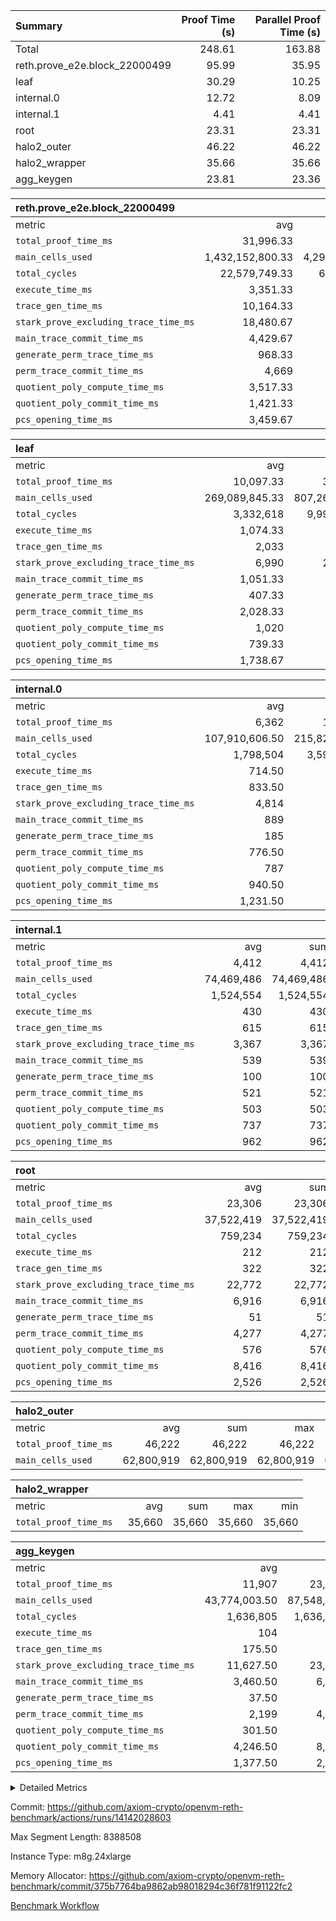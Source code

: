 | Summary | Proof Time (s) | Parallel Proof Time (s) |
|:---|---:|---:|
| Total |  248.61 |  163.88 |
| reth.prove_e2e.block_22000499 |  95.99 |  35.95 |
| leaf |  30.29 |  10.25 |
| internal.0 |  12.72 |  8.09 |
| internal.1 |  4.41 |  4.41 |
| root |  23.31 |  23.31 |
| halo2_outer |  46.22 |  46.22 |
| halo2_wrapper |  35.66 |  35.66 |
| agg_keygen |  23.81 |  23.36 |


| reth.prove_e2e.block_22000499 |||||
|:---|---:|---:|---:|---:|
|metric|avg|sum|max|min|
| `total_proof_time_ms ` |  31,996.33 |  95,989 |  35,946 |  25,895 |
| `main_cells_used     ` |  1,432,152,800.33 |  4,296,458,401 |  1,694,067,932 |  995,246,392 |
| `total_cycles        ` |  22,579,749.33 |  67,739,248 |  24,735,203 |  20,463,307 |
| `execute_time_ms     ` |  3,351.33 |  10,054 |  4,151 |  2,705 |
| `trace_gen_time_ms   ` |  10,164.33 |  30,493 |  10,908 |  8,900 |
| `stark_prove_excluding_trace_time_ms` |  18,480.67 |  55,442 |  20,887 |  14,290 |
| `main_trace_commit_time_ms` |  4,429.67 |  13,289 |  5,249 |  2,875 |
| `generate_perm_trace_time_ms` |  968.33 |  2,905 |  1,022 |  894 |
| `perm_trace_commit_time_ms` |  4,669 |  14,007 |  5,253 |  3,875 |
| `quotient_poly_compute_time_ms` |  3,517.33 |  10,552 |  4,226 |  2,127 |
| `quotient_poly_commit_time_ms` |  1,421.33 |  4,264 |  1,515 |  1,338 |
| `pcs_opening_time_ms ` |  3,459.67 |  10,379 |  3,607 |  3,167 |

| leaf |||||
|:---|---:|---:|---:|---:|
|metric|avg|sum|max|min|
| `total_proof_time_ms ` |  10,097.33 |  30,292 |  10,250 |  9,860 |
| `main_cells_used     ` |  269,089,845.33 |  807,269,536 |  278,531,710 |  250,807,672 |
| `total_cycles        ` |  3,332,618 |  9,997,854 |  3,461,713 |  3,077,102 |
| `execute_time_ms     ` |  1,074.33 |  3,223 |  1,110 |  1,005 |
| `trace_gen_time_ms   ` |  2,033 |  6,099 |  2,110 |  1,917 |
| `stark_prove_excluding_trace_time_ms` |  6,990 |  20,970 |  7,030 |  6,938 |
| `main_trace_commit_time_ms` |  1,051.33 |  3,154 |  1,060 |  1,039 |
| `generate_perm_trace_time_ms` |  407.33 |  1,222 |  413 |  399 |
| `perm_trace_commit_time_ms` |  2,028.33 |  6,085 |  2,048 |  2,005 |
| `quotient_poly_compute_time_ms` |  1,020 |  3,060 |  1,027 |  1,009 |
| `quotient_poly_commit_time_ms` |  739.33 |  2,218 |  745 |  735 |
| `pcs_opening_time_ms ` |  1,738.67 |  5,216 |  1,751 |  1,719 |

| internal.0 |||||
|:---|---:|---:|---:|---:|
|metric|avg|sum|max|min|
| `total_proof_time_ms ` |  6,362 |  12,724 |  8,087 |  4,637 |
| `main_cells_used     ` |  107,910,606.50 |  215,821,213 |  143,364,263 |  72,456,950 |
| `total_cycles        ` |  1,798,504 |  3,597,008 |  2,397,863 |  1,199,145 |
| `execute_time_ms     ` |  714.50 |  1,429 |  954 |  475 |
| `trace_gen_time_ms   ` |  833.50 |  1,667 |  1,097 |  570 |
| `stark_prove_excluding_trace_time_ms` |  4,814 |  9,628 |  6,036 |  3,592 |
| `main_trace_commit_time_ms` |  889 |  1,778 |  1,148 |  630 |
| `generate_perm_trace_time_ms` |  185 |  370 |  244 |  126 |
| `perm_trace_commit_time_ms` |  776.50 |  1,553 |  990 |  563 |
| `quotient_poly_compute_time_ms` |  787 |  1,574 |  1,013 |  561 |
| `quotient_poly_commit_time_ms` |  940.50 |  1,881 |  1,128 |  753 |
| `pcs_opening_time_ms ` |  1,231.50 |  2,463 |  1,508 |  955 |

| internal.1 |||||
|:---|---:|---:|---:|---:|
|metric|avg|sum|max|min|
| `total_proof_time_ms ` |  4,412 |  4,412 |  4,412 |  4,412 |
| `main_cells_used     ` |  74,469,486 |  74,469,486 |  74,469,486 |  74,469,486 |
| `total_cycles        ` |  1,524,554 |  1,524,554 |  1,524,554 |  1,524,554 |
| `execute_time_ms     ` |  430 |  430 |  430 |  430 |
| `trace_gen_time_ms   ` |  615 |  615 |  615 |  615 |
| `stark_prove_excluding_trace_time_ms` |  3,367 |  3,367 |  3,367 |  3,367 |
| `main_trace_commit_time_ms` |  539 |  539 |  539 |  539 |
| `generate_perm_trace_time_ms` |  100 |  100 |  100 |  100 |
| `perm_trace_commit_time_ms` |  521 |  521 |  521 |  521 |
| `quotient_poly_compute_time_ms` |  503 |  503 |  503 |  503 |
| `quotient_poly_commit_time_ms` |  737 |  737 |  737 |  737 |
| `pcs_opening_time_ms ` |  962 |  962 |  962 |  962 |

| root |||||
|:---|---:|---:|---:|---:|
|metric|avg|sum|max|min|
| `total_proof_time_ms ` |  23,306 |  23,306 |  23,306 |  23,306 |
| `main_cells_used     ` |  37,522,419 |  37,522,419 |  37,522,419 |  37,522,419 |
| `total_cycles        ` |  759,234 |  759,234 |  759,234 |  759,234 |
| `execute_time_ms     ` |  212 |  212 |  212 |  212 |
| `trace_gen_time_ms   ` |  322 |  322 |  322 |  322 |
| `stark_prove_excluding_trace_time_ms` |  22,772 |  22,772 |  22,772 |  22,772 |
| `main_trace_commit_time_ms` |  6,916 |  6,916 |  6,916 |  6,916 |
| `generate_perm_trace_time_ms` |  51 |  51 |  51 |  51 |
| `perm_trace_commit_time_ms` |  4,277 |  4,277 |  4,277 |  4,277 |
| `quotient_poly_compute_time_ms` |  576 |  576 |  576 |  576 |
| `quotient_poly_commit_time_ms` |  8,416 |  8,416 |  8,416 |  8,416 |
| `pcs_opening_time_ms ` |  2,526 |  2,526 |  2,526 |  2,526 |

| halo2_outer |||||
|:---|---:|---:|---:|---:|
|metric|avg|sum|max|min|
| `total_proof_time_ms ` |  46,222 |  46,222 |  46,222 |  46,222 |
| `main_cells_used     ` |  62,800,919 |  62,800,919 |  62,800,919 |  62,800,919 |

| halo2_wrapper |||||
|:---|---:|---:|---:|---:|
|metric|avg|sum|max|min|
| `total_proof_time_ms ` |  35,660 |  35,660 |  35,660 |  35,660 |

| agg_keygen |||||
|:---|---:|---:|---:|---:|
|metric|avg|sum|max|min|
| `total_proof_time_ms ` |  11,907 |  23,814 |  23,362 |  452 |
| `main_cells_used     ` |  43,774,003.50 |  87,548,007 |  86,882,091 |  665,916 |
| `total_cycles        ` |  1,636,805 |  1,636,805 |  1,636,805 |  1,636,805 |
| `execute_time_ms     ` |  104 |  208 |  208 |  0 |
| `trace_gen_time_ms   ` |  175.50 |  351 |  323 |  28 |
| `stark_prove_excluding_trace_time_ms` |  11,627.50 |  23,255 |  22,831 |  424 |
| `main_trace_commit_time_ms` |  3,460.50 |  6,921 |  6,869 |  52 |
| `generate_perm_trace_time_ms` |  37.50 |  75 |  63 |  12 |
| `perm_trace_commit_time_ms` |  2,199 |  4,398 |  4,348 |  50 |
| `quotient_poly_compute_time_ms` |  301.50 |  603 |  575 |  28 |
| `quotient_poly_commit_time_ms` |  4,246.50 |  8,493 |  8,433 |  60 |
| `pcs_opening_time_ms ` |  1,377.50 |  2,755 |  2,538 |  217 |



<details>
<summary>Detailed Metrics</summary>

| air_name | block_number | quotient_deg | interactions | constraints |
| --- | --- | --- | --- | --- |
| AccessAdapterAir<16> | 22000499 | 2 | 5 | 12 | 
| AccessAdapterAir<2> | 22000499 | 2 | 5 | 12 | 
| AccessAdapterAir<32> | 22000499 | 2 | 5 | 12 | 
| AccessAdapterAir<4> | 22000499 | 2 | 5 | 12 | 
| AccessAdapterAir<8> | 22000499 | 2 | 5 | 12 | 
| BitwiseOperationLookupAir<8> | 22000499 | 2 | 2 | 4 | 
| KeccakVmAir | 22000499 | 2 | 321 | 4,513 | 
| MemoryMerkleAir<8> | 22000499 | 2 | 4 | 39 | 
| PersistentBoundaryAir<8> | 22000499 | 2 | 3 | 7 | 
| PhantomAir | 22000499 | 2 | 3 | 5 | 
| Poseidon2PeripheryAir<BabyBearParameters>, 1> | 22000499 | 2 | 1 | 286 | 
| ProgramAir | 22000499 | 1 | 1 | 4 | 
| RangeTupleCheckerAir<2> | 22000499 | 1 | 1 | 4 | 
| Rv32HintStoreAir | 22000499 | 2 | 18 | 28 | 
| Sha256VmAir | 22000499 | 2 | 50 | 663 | 
| VariableRangeCheckerAir | 22000499 | 1 | 1 | 4 | 
| VmAirWrapper<Rv32BaseAluAdapterAir, BaseAluCoreAir<4, 8> | 22000499 | 2 | 20 | 37 | 
| VmAirWrapper<Rv32BaseAluAdapterAir, LessThanCoreAir<4, 8> | 22000499 | 2 | 18 | 40 | 
| VmAirWrapper<Rv32BaseAluAdapterAir, ShiftCoreAir<4, 8> | 22000499 | 2 | 24 | 91 | 
| VmAirWrapper<Rv32BranchAdapterAir, BranchEqualCoreAir<4> | 22000499 | 2 | 11 | 20 | 
| VmAirWrapper<Rv32BranchAdapterAir, BranchLessThanCoreAir<4, 8> | 22000499 | 2 | 13 | 35 | 
| VmAirWrapper<Rv32CondRdWriteAdapterAir, Rv32JalLuiCoreAir> | 22000499 | 2 | 10 | 18 | 
| VmAirWrapper<Rv32HeapAdapterAir<2, 32, 32>, BaseAluCoreAir<32, 8> | 22000499 | 2 | 61 | 126 | 
| VmAirWrapper<Rv32HeapAdapterAir<2, 32, 32>, LessThanCoreAir<32, 8> | 22000499 | 2 | 31 | 129 | 
| VmAirWrapper<Rv32HeapAdapterAir<2, 32, 32>, MultiplicationCoreAir<32, 8> | 22000499 | 2 | 61 | 57 | 
| VmAirWrapper<Rv32HeapAdapterAir<2, 32, 32>, ShiftCoreAir<32, 8> | 22000499 | 2 | 79 | 2,161 | 
| VmAirWrapper<Rv32HeapBranchAdapterAir<2, 32>, BranchEqualCoreAir<32> | 22000499 | 2 | 20 | 55 | 
| VmAirWrapper<Rv32HeapBranchAdapterAir<2, 32>, BranchLessThanCoreAir<32, 8> | 22000499 | 2 | 22 | 126 | 
| VmAirWrapper<Rv32IsEqualModAdapterAir<2, 1, 32, 32>, ModularIsEqualCoreAir<32, 4, 8> | 22000499 | 2 | 25 | 225 | 
| VmAirWrapper<Rv32IsEqualModAdapterAir<2, 3, 16, 48>, ModularIsEqualCoreAir<48, 4, 8> | 22000499 | 2 | 41 | 333 | 
| VmAirWrapper<Rv32JalrAdapterAir, Rv32JalrCoreAir> | 22000499 | 2 | 16 | 20 | 
| VmAirWrapper<Rv32LoadStoreAdapterAir, LoadSignExtendCoreAir<4, 8> | 22000499 | 2 | 18 | 33 | 
| VmAirWrapper<Rv32LoadStoreAdapterAir, LoadStoreCoreAir<4> | 22000499 | 2 | 17 | 40 | 
| VmAirWrapper<Rv32MultAdapterAir, DivRemCoreAir<4, 8> | 22000499 | 2 | 25 | 84 | 
| VmAirWrapper<Rv32MultAdapterAir, MulHCoreAir<4, 8> | 22000499 | 2 | 24 | 31 | 
| VmAirWrapper<Rv32MultAdapterAir, MultiplicationCoreAir<4, 8> | 22000499 | 2 | 19 | 19 | 
| VmAirWrapper<Rv32RdWriteAdapterAir, Rv32AuipcCoreAir> | 22000499 | 2 | 12 | 14 | 
| VmAirWrapper<Rv32VecHeapAdapterAir<1, 2, 2, 32, 32>, FieldExpressionCoreAir> | 22000499 | 2 | 415 | 480 | 
| VmAirWrapper<Rv32VecHeapAdapterAir<1, 6, 6, 16, 16>, FieldExpressionCoreAir> | 22000499 | 2 | 832 | 921 | 
| VmAirWrapper<Rv32VecHeapAdapterAir<2, 1, 1, 32, 32>, FieldExpressionCoreAir> | 22000499 | 2 | 158 | 190 | 
| VmAirWrapper<Rv32VecHeapAdapterAir<2, 2, 2, 32, 32>, FieldExpressionCoreAir> | 22000499 | 2 | 428 | 457 | 
| VmAirWrapper<Rv32VecHeapAdapterAir<2, 3, 3, 16, 16>, FieldExpressionCoreAir> | 22000499 | 2 | 246 | 288 | 
| VmAirWrapper<Rv32VecHeapAdapterAir<2, 6, 6, 16, 16>, FieldExpressionCoreAir> | 22000499 | 2 | 668 | 701 | 
| VmConnectorAir | 22000499 | 2 | 5 | 11 | 

| block_number | execute_time_ms |
| --- | --- |
| 22000499 | 210 | 

| group | air_name | block_number | rows | quotient_deg | prep_cols | perm_cols | main_cols | interactions | constraints | cells |
| --- | --- | --- | --- | --- | --- | --- | --- | --- | --- | --- |
| agg_keygen | AccessAdapterAir<16> | 22000499 |  | 2 |  |  |  | 5 | 12 |  | 
| agg_keygen | AccessAdapterAir<2> | 22000499 | 524,288 | 8 |  | 16 | 11 | 5 | 12 | 14,155,776 | 
| agg_keygen | AccessAdapterAir<32> | 22000499 |  | 2 |  |  |  | 5 | 12 |  | 
| agg_keygen | AccessAdapterAir<4> | 22000499 | 262,144 | 8 |  | 16 | 13 | 5 | 12 | 7,602,176 | 
| agg_keygen | AccessAdapterAir<8> | 22000499 | 8,192 | 8 |  | 16 | 17 | 5 | 12 | 270,336 | 
| agg_keygen | BitwiseOperationLookupAir<8> | 22000499 |  | 2 |  |  |  | 2 | 4 |  | 
| agg_keygen | FriReducedOpeningAir | 22000499 | 524,288 | 8 |  | 84 | 27 | 39 | 71 | 58,195,968 | 
| agg_keygen | JalRangeCheckAir | 22000499 | 65,536 | 8 |  | 28 | 12 | 9 | 14 | 2,621,440 | 
| agg_keygen | MemoryMerkleAir<8> | 22000499 |  | 2 |  |  |  | 4 | 39 |  | 
| agg_keygen | NativePoseidon2Air<BabyBearParameters>, 1> | 22000499 | 65,536 | 8 |  | 312 | 398 | 136 | 572 | 46,530,560 | 
| agg_keygen | PersistentBoundaryAir<8> | 22000499 |  | 2 |  |  |  | 3 | 7 |  | 
| agg_keygen | PhantomAir | 22000499 | 32,768 | 4 |  | 12 | 6 | 3 | 5 | 589,824 | 
| agg_keygen | Poseidon2PeripheryAir<BabyBearParameters>, 1> | 22000499 |  | 2 |  |  |  | 1 | 286 |  | 
| agg_keygen | ProgramAir | 22000499 | 131,072 | 1 |  | 8 | 10 | 1 | 4 | 2,359,296 | 
| agg_keygen | RangeTupleCheckerAir<2> | 22000499 |  | 1 |  |  |  | 1 | 4 |  | 
| agg_keygen | Rv32HintStoreAir | 22000499 |  | 2 |  |  |  | 18 | 28 |  | 
| agg_keygen | VariableRangeCheckerAir | 22000499 | 262,144 | 1 | 2 | 8 | 1 | 1 | 4 | 2,359,296 | 
| agg_keygen | VmAirWrapper<AluNativeAdapterAir, FieldArithmeticCoreAir> | 22000499 | 1,048,576 | 8 |  | 36 | 29 | 15 | 27 | 68,157,440 | 
| agg_keygen | VmAirWrapper<BranchNativeAdapterAir, BranchEqualCoreAir<1> | 22000499 | 262,144 | 8 |  | 28 | 23 | 11 | 25 | 13,369,344 | 
| agg_keygen | VmAirWrapper<NativeAdapterAir<2, 0>, PublicValuesCoreAir> | 22000499 | 64 | 8 |  | 28 | 27 | 11 | 30 | 3,520 | 
| agg_keygen | VmAirWrapper<NativeLoadStoreAdapterAir<1>, NativeLoadStoreCoreAir<1> | 22000499 | 524,288 | 8 |  | 40 | 21 | 15 | 20 | 31,981,568 | 
| agg_keygen | VmAirWrapper<NativeLoadStoreAdapterAir<4>, NativeLoadStoreCoreAir<4> | 22000499 | 131,072 | 8 |  | 40 | 27 | 15 | 20 | 8,781,824 | 
| agg_keygen | VmAirWrapper<NativeVectorizedAdapterAir<4>, FieldExtensionCoreAir> | 22000499 | 131,072 | 8 |  | 36 | 38 | 15 | 27 | 9,699,328 | 
| agg_keygen | VmAirWrapper<Rv32BaseAluAdapterAir, BaseAluCoreAir<4, 8> | 22000499 |  | 2 |  |  |  | 20 | 37 |  | 
| agg_keygen | VmAirWrapper<Rv32BaseAluAdapterAir, LessThanCoreAir<4, 8> | 22000499 |  | 2 |  |  |  | 18 | 40 |  | 
| agg_keygen | VmAirWrapper<Rv32BaseAluAdapterAir, ShiftCoreAir<4, 8> | 22000499 |  | 2 |  |  |  | 24 | 91 |  | 
| agg_keygen | VmAirWrapper<Rv32BranchAdapterAir, BranchEqualCoreAir<4> | 22000499 |  | 2 |  |  |  | 11 | 20 |  | 
| agg_keygen | VmAirWrapper<Rv32BranchAdapterAir, BranchLessThanCoreAir<4, 8> | 22000499 |  | 2 |  |  |  | 13 | 35 |  | 
| agg_keygen | VmAirWrapper<Rv32CondRdWriteAdapterAir, Rv32JalLuiCoreAir> | 22000499 |  | 2 |  |  |  | 10 | 18 |  | 
| agg_keygen | VmAirWrapper<Rv32JalrAdapterAir, Rv32JalrCoreAir> | 22000499 |  | 2 |  |  |  | 16 | 20 |  | 
| agg_keygen | VmAirWrapper<Rv32LoadStoreAdapterAir, LoadSignExtendCoreAir<4, 8> | 22000499 |  | 2 |  |  |  | 18 | 33 |  | 
| agg_keygen | VmAirWrapper<Rv32LoadStoreAdapterAir, LoadStoreCoreAir<4> | 22000499 |  | 2 |  |  |  | 17 | 40 |  | 
| agg_keygen | VmAirWrapper<Rv32MultAdapterAir, DivRemCoreAir<4, 8> | 22000499 |  | 2 |  |  |  | 25 | 84 |  | 
| agg_keygen | VmAirWrapper<Rv32MultAdapterAir, MulHCoreAir<4, 8> | 22000499 |  | 2 |  |  |  | 24 | 31 |  | 
| agg_keygen | VmAirWrapper<Rv32MultAdapterAir, MultiplicationCoreAir<4, 8> | 22000499 |  | 2 |  |  |  | 19 | 19 |  | 
| agg_keygen | VmAirWrapper<Rv32RdWriteAdapterAir, Rv32AuipcCoreAir> | 22000499 |  | 2 |  |  |  | 12 | 14 |  | 
| agg_keygen | VmConnectorAir | 22000499 | 2 | 8 | 1 | 16 | 5 | 5 | 11 | 42 | 
| agg_keygen | VolatileBoundaryAir | 22000499 | 131,072 | 8 |  | 20 | 12 | 7 | 19 | 4,194,304 | 

| group | air_name | block_number | idx | rows | prep_cols | perm_cols | main_cols | cells |
| --- | --- | --- | --- | --- | --- | --- | --- | --- |
| internal.0 | AccessAdapterAir<2> | 22000499 | 0 | 1,048,576 |  | 12 | 11 | 24,117,248 | 
| internal.0 | AccessAdapterAir<2> | 22000499 | 1 | 524,288 |  | 12 | 11 | 12,058,624 | 
| internal.0 | AccessAdapterAir<4> | 22000499 | 0 | 262,144 |  | 12 | 13 | 6,553,600 | 
| internal.0 | AccessAdapterAir<4> | 22000499 | 1 | 262,144 |  | 12 | 13 | 6,553,600 | 
| internal.0 | AccessAdapterAir<8> | 22000499 | 0 | 8,192 |  | 12 | 17 | 237,568 | 
| internal.0 | AccessAdapterAir<8> | 22000499 | 1 | 4,096 |  | 12 | 17 | 118,784 | 
| internal.0 | FriReducedOpeningAir | 22000499 | 0 | 1,048,576 |  | 44 | 27 | 74,448,896 | 
| internal.0 | FriReducedOpeningAir | 22000499 | 1 | 524,288 |  | 44 | 27 | 37,224,448 | 
| internal.0 | JalRangeCheckAir | 22000499 | 0 | 131,072 |  | 16 | 12 | 3,670,016 | 
| internal.0 | JalRangeCheckAir | 22000499 | 1 | 65,536 |  | 16 | 12 | 1,835,008 | 
| internal.0 | NativePoseidon2Air<BabyBearParameters>, 1> | 22000499 | 0 | 262,144 |  | 160 | 398 | 146,276,352 | 
| internal.0 | NativePoseidon2Air<BabyBearParameters>, 1> | 22000499 | 1 | 131,072 |  | 160 | 398 | 73,138,176 | 
| internal.0 | PhantomAir | 22000499 | 0 | 65,536 |  | 8 | 6 | 917,504 | 
| internal.0 | PhantomAir | 22000499 | 1 | 32,768 |  | 8 | 6 | 458,752 | 
| internal.0 | ProgramAir | 22000499 | 0 | 131,072 |  | 8 | 10 | 2,359,296 | 
| internal.0 | ProgramAir | 22000499 | 1 | 131,072 |  | 8 | 10 | 2,359,296 | 
| internal.0 | VariableRangeCheckerAir | 22000499 | 0 | 262,144 | 2 | 8 | 1 | 2,359,296 | 
| internal.0 | VariableRangeCheckerAir | 22000499 | 1 | 262,144 | 2 | 8 | 1 | 2,359,296 | 
| internal.0 | VmAirWrapper<AluNativeAdapterAir, FieldArithmeticCoreAir> | 22000499 | 0 | 2,097,152 |  | 20 | 29 | 102,760,448 | 
| internal.0 | VmAirWrapper<AluNativeAdapterAir, FieldArithmeticCoreAir> | 22000499 | 1 | 1,048,576 |  | 20 | 29 | 51,380,224 | 
| internal.0 | VmAirWrapper<BranchNativeAdapterAir, BranchEqualCoreAir<1> | 22000499 | 0 | 262,144 |  | 16 | 23 | 10,223,616 | 
| internal.0 | VmAirWrapper<BranchNativeAdapterAir, BranchEqualCoreAir<1> | 22000499 | 1 | 131,072 |  | 16 | 23 | 5,111,808 | 
| internal.0 | VmAirWrapper<NativeAdapterAir<2, 0>, PublicValuesCoreAir> | 22000499 | 0 | 64 |  | 16 | 23 | 2,496 | 
| internal.0 | VmAirWrapper<NativeAdapterAir<2, 0>, PublicValuesCoreAir> | 22000499 | 1 | 64 |  | 16 | 23 | 2,496 | 
| internal.0 | VmAirWrapper<NativeLoadStoreAdapterAir<1>, NativeLoadStoreCoreAir<1> | 22000499 | 0 | 524,288 |  | 24 | 21 | 23,592,960 | 
| internal.0 | VmAirWrapper<NativeLoadStoreAdapterAir<1>, NativeLoadStoreCoreAir<1> | 22000499 | 1 | 262,144 |  | 24 | 21 | 11,796,480 | 
| internal.0 | VmAirWrapper<NativeLoadStoreAdapterAir<4>, NativeLoadStoreCoreAir<4> | 22000499 | 0 | 262,144 |  | 24 | 27 | 13,369,344 | 
| internal.0 | VmAirWrapper<NativeLoadStoreAdapterAir<4>, NativeLoadStoreCoreAir<4> | 22000499 | 1 | 131,072 |  | 24 | 27 | 6,684,672 | 
| internal.0 | VmAirWrapper<NativeVectorizedAdapterAir<4>, FieldExtensionCoreAir> | 22000499 | 0 | 262,144 |  | 20 | 38 | 15,204,352 | 
| internal.0 | VmAirWrapper<NativeVectorizedAdapterAir<4>, FieldExtensionCoreAir> | 22000499 | 1 | 131,072 |  | 20 | 38 | 7,602,176 | 
| internal.0 | VmConnectorAir | 22000499 | 0 | 2 | 1 | 12 | 5 | 34 | 
| internal.0 | VmConnectorAir | 22000499 | 1 | 2 | 1 | 12 | 5 | 34 | 
| internal.0 | VolatileBoundaryAir | 22000499 | 0 | 262,144 |  | 12 | 12 | 6,291,456 | 
| internal.0 | VolatileBoundaryAir | 22000499 | 1 | 262,144 |  | 12 | 12 | 6,291,456 | 
| internal.1 | AccessAdapterAir<2> | 22000499 | 2 | 524,288 |  | 12 | 11 | 12,058,624 | 
| internal.1 | AccessAdapterAir<4> | 22000499 | 2 | 262,144 |  | 12 | 13 | 6,553,600 | 
| internal.1 | AccessAdapterAir<8> | 22000499 | 2 | 8,192 |  | 12 | 17 | 237,568 | 
| internal.1 | FriReducedOpeningAir | 22000499 | 2 | 262,144 |  | 44 | 27 | 18,612,224 | 
| internal.1 | JalRangeCheckAir | 22000499 | 2 | 65,536 |  | 16 | 12 | 1,835,008 | 
| internal.1 | NativePoseidon2Air<BabyBearParameters>, 1> | 22000499 | 2 | 65,536 |  | 160 | 398 | 36,569,088 | 
| internal.1 | PhantomAir | 22000499 | 2 | 16,384 |  | 8 | 6 | 229,376 | 
| internal.1 | ProgramAir | 22000499 | 2 | 131,072 |  | 8 | 10 | 2,359,296 | 
| internal.1 | VariableRangeCheckerAir | 22000499 | 2 | 262,144 | 2 | 8 | 1 | 2,359,296 | 
| internal.1 | VmAirWrapper<AluNativeAdapterAir, FieldArithmeticCoreAir> | 22000499 | 2 | 1,048,576 |  | 20 | 29 | 51,380,224 | 
| internal.1 | VmAirWrapper<BranchNativeAdapterAir, BranchEqualCoreAir<1> | 22000499 | 2 | 262,144 |  | 16 | 23 | 10,223,616 | 
| internal.1 | VmAirWrapper<NativeAdapterAir<2, 0>, PublicValuesCoreAir> | 22000499 | 2 | 64 |  | 16 | 23 | 2,496 | 
| internal.1 | VmAirWrapper<NativeLoadStoreAdapterAir<1>, NativeLoadStoreCoreAir<1> | 22000499 | 2 | 524,288 |  | 24 | 21 | 23,592,960 | 
| internal.1 | VmAirWrapper<NativeLoadStoreAdapterAir<4>, NativeLoadStoreCoreAir<4> | 22000499 | 2 | 131,072 |  | 24 | 27 | 6,684,672 | 
| internal.1 | VmAirWrapper<NativeVectorizedAdapterAir<4>, FieldExtensionCoreAir> | 22000499 | 2 | 131,072 |  | 20 | 38 | 7,602,176 | 
| internal.1 | VmConnectorAir | 22000499 | 2 | 2 | 1 | 12 | 5 | 34 | 
| internal.1 | VolatileBoundaryAir | 22000499 | 2 | 262,144 |  | 12 | 12 | 6,291,456 | 
| leaf | AccessAdapterAir<2> | 22000499 | 0 | 2,097,152 |  | 16 | 11 | 56,623,104 | 
| leaf | AccessAdapterAir<2> | 22000499 | 1 | 2,097,152 |  | 16 | 11 | 56,623,104 | 
| leaf | AccessAdapterAir<2> | 22000499 | 2 | 2,097,152 |  | 16 | 11 | 56,623,104 | 
| leaf | AccessAdapterAir<4> | 22000499 | 0 | 1,048,576 |  | 16 | 13 | 30,408,704 | 
| leaf | AccessAdapterAir<4> | 22000499 | 1 | 1,048,576 |  | 16 | 13 | 30,408,704 | 
| leaf | AccessAdapterAir<4> | 22000499 | 2 | 1,048,576 |  | 16 | 13 | 30,408,704 | 
| leaf | AccessAdapterAir<8> | 22000499 | 0 | 32,768 |  | 16 | 17 | 1,081,344 | 
| leaf | AccessAdapterAir<8> | 22000499 | 1 | 32,768 |  | 16 | 17 | 1,081,344 | 
| leaf | AccessAdapterAir<8> | 22000499 | 2 | 32,768 |  | 16 | 17 | 1,081,344 | 
| leaf | FriReducedOpeningAir | 22000499 | 0 | 4,194,304 |  | 84 | 27 | 465,567,744 | 
| leaf | FriReducedOpeningAir | 22000499 | 1 | 4,194,304 |  | 84 | 27 | 465,567,744 | 
| leaf | FriReducedOpeningAir | 22000499 | 2 | 4,194,304 |  | 84 | 27 | 465,567,744 | 
| leaf | JalRangeCheckAir | 22000499 | 0 | 65,536 |  | 28 | 12 | 2,621,440 | 
| leaf | JalRangeCheckAir | 22000499 | 1 | 65,536 |  | 28 | 12 | 2,621,440 | 
| leaf | JalRangeCheckAir | 22000499 | 2 | 65,536 |  | 28 | 12 | 2,621,440 | 
| leaf | NativePoseidon2Air<BabyBearParameters>, 1> | 22000499 | 0 | 262,144 |  | 312 | 398 | 186,122,240 | 
| leaf | NativePoseidon2Air<BabyBearParameters>, 1> | 22000499 | 1 | 262,144 |  | 312 | 398 | 186,122,240 | 
| leaf | NativePoseidon2Air<BabyBearParameters>, 1> | 22000499 | 2 | 262,144 |  | 312 | 398 | 186,122,240 | 
| leaf | PhantomAir | 22000499 | 0 | 32,768 |  | 12 | 6 | 589,824 | 
| leaf | PhantomAir | 22000499 | 1 | 32,768 |  | 12 | 6 | 589,824 | 
| leaf | PhantomAir | 22000499 | 2 | 32,768 |  | 12 | 6 | 589,824 | 
| leaf | ProgramAir | 22000499 | 0 | 2,097,152 |  | 8 | 10 | 37,748,736 | 
| leaf | ProgramAir | 22000499 | 1 | 2,097,152 |  | 8 | 10 | 37,748,736 | 
| leaf | ProgramAir | 22000499 | 2 | 2,097,152 |  | 8 | 10 | 37,748,736 | 
| leaf | VariableRangeCheckerAir | 22000499 | 0 | 262,144 | 2 | 8 | 1 | 2,359,296 | 
| leaf | VariableRangeCheckerAir | 22000499 | 1 | 262,144 | 2 | 8 | 1 | 2,359,296 | 
| leaf | VariableRangeCheckerAir | 22000499 | 2 | 262,144 | 2 | 8 | 1 | 2,359,296 | 
| leaf | VmAirWrapper<AluNativeAdapterAir, FieldArithmeticCoreAir> | 22000499 | 0 | 2,097,152 |  | 36 | 29 | 136,314,880 | 
| leaf | VmAirWrapper<AluNativeAdapterAir, FieldArithmeticCoreAir> | 22000499 | 1 | 2,097,152 |  | 36 | 29 | 136,314,880 | 
| leaf | VmAirWrapper<AluNativeAdapterAir, FieldArithmeticCoreAir> | 22000499 | 2 | 2,097,152 |  | 36 | 29 | 136,314,880 | 
| leaf | VmAirWrapper<BranchNativeAdapterAir, BranchEqualCoreAir<1> | 22000499 | 0 | 524,288 |  | 28 | 23 | 26,738,688 | 
| leaf | VmAirWrapper<BranchNativeAdapterAir, BranchEqualCoreAir<1> | 22000499 | 1 | 524,288 |  | 28 | 23 | 26,738,688 | 
| leaf | VmAirWrapper<BranchNativeAdapterAir, BranchEqualCoreAir<1> | 22000499 | 2 | 524,288 |  | 28 | 23 | 26,738,688 | 
| leaf | VmAirWrapper<NativeAdapterAir<2, 0>, PublicValuesCoreAir> | 22000499 | 0 | 64 |  | 28 | 27 | 3,520 | 
| leaf | VmAirWrapper<NativeAdapterAir<2, 0>, PublicValuesCoreAir> | 22000499 | 1 | 64 |  | 28 | 27 | 3,520 | 
| leaf | VmAirWrapper<NativeAdapterAir<2, 0>, PublicValuesCoreAir> | 22000499 | 2 | 64 |  | 28 | 27 | 3,520 | 
| leaf | VmAirWrapper<NativeLoadStoreAdapterAir<1>, NativeLoadStoreCoreAir<1> | 22000499 | 0 | 1,048,576 |  | 40 | 21 | 63,963,136 | 
| leaf | VmAirWrapper<NativeLoadStoreAdapterAir<1>, NativeLoadStoreCoreAir<1> | 22000499 | 1 | 1,048,576 |  | 40 | 21 | 63,963,136 | 
| leaf | VmAirWrapper<NativeLoadStoreAdapterAir<1>, NativeLoadStoreCoreAir<1> | 22000499 | 2 | 1,048,576 |  | 40 | 21 | 63,963,136 | 
| leaf | VmAirWrapper<NativeLoadStoreAdapterAir<4>, NativeLoadStoreCoreAir<4> | 22000499 | 0 | 262,144 |  | 40 | 27 | 17,563,648 | 
| leaf | VmAirWrapper<NativeLoadStoreAdapterAir<4>, NativeLoadStoreCoreAir<4> | 22000499 | 1 | 262,144 |  | 40 | 27 | 17,563,648 | 
| leaf | VmAirWrapper<NativeLoadStoreAdapterAir<4>, NativeLoadStoreCoreAir<4> | 22000499 | 2 | 262,144 |  | 40 | 27 | 17,563,648 | 
| leaf | VmAirWrapper<NativeVectorizedAdapterAir<4>, FieldExtensionCoreAir> | 22000499 | 0 | 262,144 |  | 36 | 38 | 19,398,656 | 
| leaf | VmAirWrapper<NativeVectorizedAdapterAir<4>, FieldExtensionCoreAir> | 22000499 | 1 | 524,288 |  | 36 | 38 | 38,797,312 | 
| leaf | VmAirWrapper<NativeVectorizedAdapterAir<4>, FieldExtensionCoreAir> | 22000499 | 2 | 524,288 |  | 36 | 38 | 38,797,312 | 
| leaf | VmConnectorAir | 22000499 | 0 | 2 | 1 | 16 | 5 | 42 | 
| leaf | VmConnectorAir | 22000499 | 1 | 2 | 1 | 16 | 5 | 42 | 
| leaf | VmConnectorAir | 22000499 | 2 | 2 | 1 | 16 | 5 | 42 | 
| leaf | VolatileBoundaryAir | 22000499 | 0 | 1,048,576 |  | 20 | 12 | 33,554,432 | 
| leaf | VolatileBoundaryAir | 22000499 | 1 | 1,048,576 |  | 20 | 12 | 33,554,432 | 
| leaf | VolatileBoundaryAir | 22000499 | 2 | 1,048,576 |  | 20 | 12 | 33,554,432 | 
| root | AccessAdapterAir<2> | 22000499 | 0 | 262,144 |  | 8 | 11 | 4,980,736 | 
| root | AccessAdapterAir<4> | 22000499 | 0 | 131,072 |  | 8 | 13 | 2,752,512 | 
| root | AccessAdapterAir<8> | 22000499 | 0 | 4,096 |  | 8 | 17 | 102,400 | 
| root | FriReducedOpeningAir | 22000499 | 0 | 131,072 |  | 24 | 27 | 6,684,672 | 
| root | JalRangeCheckAir | 22000499 | 0 | 32,768 |  | 12 | 12 | 786,432 | 
| root | NativePoseidon2Air<BabyBearParameters>, 1> | 22000499 | 0 | 32,768 |  | 84 | 398 | 15,794,176 | 
| root | PhantomAir | 22000499 | 0 | 8,192 |  | 8 | 6 | 114,688 | 
| root | ProgramAir | 22000499 | 0 | 131,072 |  | 8 | 10 | 2,359,296 | 
| root | VariableRangeCheckerAir | 22000499 | 0 | 262,144 | 2 | 8 | 1 | 2,359,296 | 
| root | VmAirWrapper<AluNativeAdapterAir, FieldArithmeticCoreAir> | 22000499 | 0 | 524,288 |  | 12 | 29 | 21,495,808 | 
| root | VmAirWrapper<BranchNativeAdapterAir, BranchEqualCoreAir<1> | 22000499 | 0 | 131,072 |  | 12 | 23 | 4,587,520 | 
| root | VmAirWrapper<NativeAdapterAir<2, 0>, PublicValuesCoreAir> | 22000499 | 0 | 64 |  | 12 | 22 | 2,176 | 
| root | VmAirWrapper<NativeLoadStoreAdapterAir<1>, NativeLoadStoreCoreAir<1> | 22000499 | 0 | 262,144 |  | 16 | 21 | 9,699,328 | 
| root | VmAirWrapper<NativeLoadStoreAdapterAir<4>, NativeLoadStoreCoreAir<4> | 22000499 | 0 | 65,536 |  | 16 | 27 | 2,818,048 | 
| root | VmAirWrapper<NativeVectorizedAdapterAir<4>, FieldExtensionCoreAir> | 22000499 | 0 | 65,536 |  | 12 | 38 | 3,276,800 | 
| root | VmConnectorAir | 22000499 | 0 | 2 | 1 | 8 | 5 | 26 | 
| root | VolatileBoundaryAir | 22000499 | 0 | 131,072 |  | 8 | 12 | 2,621,440 | 

| group | air_name | block_number | segment | rows | prep_cols | perm_cols | main_cols | cells |
| --- | --- | --- | --- | --- | --- | --- | --- | --- |
| agg_keygen | AccessAdapterAir<16> | 22000499 | 0 | 1 |  | 16 | 25 | 41 | 
| agg_keygen | AccessAdapterAir<2> | 22000499 | 0 | 1 |  | 16 | 11 | 27 | 
| agg_keygen | AccessAdapterAir<32> | 22000499 | 0 | 1 |  | 16 | 41 | 57 | 
| agg_keygen | AccessAdapterAir<4> | 22000499 | 0 | 1 |  | 16 | 13 | 29 | 
| agg_keygen | AccessAdapterAir<8> | 22000499 | 0 | 1 |  | 16 | 17 | 33 | 
| agg_keygen | BitwiseOperationLookupAir<8> | 22000499 | 0 | 65,536 | 3 | 8 | 2 | 655,360 | 
| agg_keygen | MemoryMerkleAir<8> | 22000499 | 0 | 64 |  | 16 | 32 | 3,072 | 
| agg_keygen | PersistentBoundaryAir<8> | 22000499 | 0 | 1 |  | 12 | 20 | 32 | 
| agg_keygen | PhantomAir | 22000499 | 0 | 1 |  | 12 | 6 | 18 | 
| agg_keygen | Poseidon2PeripheryAir<BabyBearParameters>, 1> | 22000499 | 0 | 32 |  | 8 | 300 | 9,856 | 
| agg_keygen | ProgramAir | 22000499 | 0 | 1 |  | 8 | 10 | 18 | 
| agg_keygen | RangeTupleCheckerAir<2> | 22000499 | 0 | 524,288 | 2 | 8 | 1 | 4,718,592 | 
| agg_keygen | Rv32HintStoreAir | 22000499 | 0 | 1 |  | 44 | 32 | 76 | 
| agg_keygen | VariableRangeCheckerAir | 22000499 | 0 | 262,144 | 2 | 8 | 1 | 2,359,296 | 
| agg_keygen | VmAirWrapper<Rv32BaseAluAdapterAir, BaseAluCoreAir<4, 8> | 22000499 | 0 | 1 |  | 52 | 36 | 88 | 
| agg_keygen | VmAirWrapper<Rv32BaseAluAdapterAir, LessThanCoreAir<4, 8> | 22000499 | 0 | 1 |  | 40 | 37 | 77 | 
| agg_keygen | VmAirWrapper<Rv32BaseAluAdapterAir, ShiftCoreAir<4, 8> | 22000499 | 0 | 1 |  | 52 | 53 | 105 | 
| agg_keygen | VmAirWrapper<Rv32BranchAdapterAir, BranchEqualCoreAir<4> | 22000499 | 0 | 1 |  | 28 | 26 | 54 | 
| agg_keygen | VmAirWrapper<Rv32BranchAdapterAir, BranchLessThanCoreAir<4, 8> | 22000499 | 0 | 1 |  | 32 | 32 | 64 | 
| agg_keygen | VmAirWrapper<Rv32CondRdWriteAdapterAir, Rv32JalLuiCoreAir> | 22000499 | 0 | 1 |  | 28 | 18 | 46 | 
| agg_keygen | VmAirWrapper<Rv32JalrAdapterAir, Rv32JalrCoreAir> | 22000499 | 0 | 1 |  | 36 | 28 | 64 | 
| agg_keygen | VmAirWrapper<Rv32LoadStoreAdapterAir, LoadSignExtendCoreAir<4, 8> | 22000499 | 0 | 1 |  | 52 | 36 | 88 | 
| agg_keygen | VmAirWrapper<Rv32LoadStoreAdapterAir, LoadStoreCoreAir<4> | 22000499 | 0 | 1 |  | 52 | 41 | 93 | 
| agg_keygen | VmAirWrapper<Rv32MultAdapterAir, DivRemCoreAir<4, 8> | 22000499 | 0 | 1 |  | 72 | 59 | 131 | 
| agg_keygen | VmAirWrapper<Rv32MultAdapterAir, MulHCoreAir<4, 8> | 22000499 | 0 | 1 |  | 72 | 39 | 111 | 
| agg_keygen | VmAirWrapper<Rv32MultAdapterAir, MultiplicationCoreAir<4, 8> | 22000499 | 0 | 1 |  | 52 | 31 | 83 | 
| agg_keygen | VmAirWrapper<Rv32RdWriteAdapterAir, Rv32AuipcCoreAir> | 22000499 | 0 | 1 |  | 28 | 20 | 48 | 
| agg_keygen | VmConnectorAir | 22000499 | 0 | 2 | 1 | 16 | 5 | 42 | 
| reth.prove_e2e.block_22000499 | AccessAdapterAir<16> | 22000499 | 0 | 64 |  | 16 | 25 | 2,624 | 
| reth.prove_e2e.block_22000499 | AccessAdapterAir<16> | 22000499 | 1 | 524,288 |  | 16 | 25 | 21,495,808 | 
| reth.prove_e2e.block_22000499 | AccessAdapterAir<16> | 22000499 | 2 | 262,144 |  | 16 | 25 | 10,747,904 | 
| reth.prove_e2e.block_22000499 | AccessAdapterAir<2> | 22000499 | 1 | 256 |  | 16 | 11 | 6,912 | 
| reth.prove_e2e.block_22000499 | AccessAdapterAir<2> | 22000499 | 2 | 131,072 |  | 16 | 11 | 3,538,944 | 
| reth.prove_e2e.block_22000499 | AccessAdapterAir<32> | 22000499 | 0 | 32 |  | 16 | 41 | 1,824 | 
| reth.prove_e2e.block_22000499 | AccessAdapterAir<32> | 22000499 | 1 | 262,144 |  | 16 | 41 | 14,942,208 | 
| reth.prove_e2e.block_22000499 | AccessAdapterAir<32> | 22000499 | 2 | 131,072 |  | 16 | 41 | 7,471,104 | 
| reth.prove_e2e.block_22000499 | AccessAdapterAir<4> | 22000499 | 0 | 64 |  | 16 | 13 | 1,856 | 
| reth.prove_e2e.block_22000499 | AccessAdapterAir<4> | 22000499 | 1 | 128 |  | 16 | 13 | 3,712 | 
| reth.prove_e2e.block_22000499 | AccessAdapterAir<4> | 22000499 | 2 | 65,536 |  | 16 | 13 | 1,900,544 | 
| reth.prove_e2e.block_22000499 | AccessAdapterAir<8> | 22000499 | 0 | 1,048,576 |  | 16 | 17 | 34,603,008 | 
| reth.prove_e2e.block_22000499 | AccessAdapterAir<8> | 22000499 | 1 | 2,097,152 |  | 16 | 17 | 69,206,016 | 
| reth.prove_e2e.block_22000499 | AccessAdapterAir<8> | 22000499 | 2 | 2,097,152 |  | 16 | 17 | 69,206,016 | 
| reth.prove_e2e.block_22000499 | BitwiseOperationLookupAir<8> | 22000499 | 0 | 65,536 | 3 | 8 | 2 | 655,360 | 
| reth.prove_e2e.block_22000499 | BitwiseOperationLookupAir<8> | 22000499 | 1 | 65,536 | 3 | 8 | 2 | 655,360 | 
| reth.prove_e2e.block_22000499 | BitwiseOperationLookupAir<8> | 22000499 | 2 | 65,536 | 3 | 8 | 2 | 655,360 | 
| reth.prove_e2e.block_22000499 | KeccakVmAir | 22000499 | 0 | 1 |  | 1,056 | 3,163 | 4,219 | 
| reth.prove_e2e.block_22000499 | KeccakVmAir | 22000499 | 1 | 262,144 |  | 1,056 | 3,163 | 1,105,985,536 | 
| reth.prove_e2e.block_22000499 | KeccakVmAir | 22000499 | 2 | 262,144 |  | 1,056 | 3,163 | 1,105,985,536 | 
| reth.prove_e2e.block_22000499 | MemoryMerkleAir<8> | 22000499 | 0 | 1,048,576 |  | 16 | 32 | 50,331,648 | 
| reth.prove_e2e.block_22000499 | MemoryMerkleAir<8> | 22000499 | 1 | 1,048,576 |  | 16 | 32 | 50,331,648 | 
| reth.prove_e2e.block_22000499 | MemoryMerkleAir<8> | 22000499 | 2 | 2,097,152 |  | 16 | 32 | 100,663,296 | 
| reth.prove_e2e.block_22000499 | PersistentBoundaryAir<8> | 22000499 | 0 | 1,048,576 |  | 12 | 20 | 33,554,432 | 
| reth.prove_e2e.block_22000499 | PersistentBoundaryAir<8> | 22000499 | 1 | 1,048,576 |  | 12 | 20 | 33,554,432 | 
| reth.prove_e2e.block_22000499 | PersistentBoundaryAir<8> | 22000499 | 2 | 1,048,576 |  | 12 | 20 | 33,554,432 | 
| reth.prove_e2e.block_22000499 | PhantomAir | 22000499 | 0 | 4 |  | 12 | 6 | 72 | 
| reth.prove_e2e.block_22000499 | PhantomAir | 22000499 | 1 | 128 |  | 12 | 6 | 2,304 | 
| reth.prove_e2e.block_22000499 | PhantomAir | 22000499 | 2 | 64 |  | 12 | 6 | 1,152 | 
| reth.prove_e2e.block_22000499 | Poseidon2PeripheryAir<BabyBearParameters>, 1> | 22000499 | 0 | 1,048,576 |  | 8 | 300 | 322,961,408 | 
| reth.prove_e2e.block_22000499 | Poseidon2PeripheryAir<BabyBearParameters>, 1> | 22000499 | 1 | 1,048,576 |  | 8 | 300 | 322,961,408 | 
| reth.prove_e2e.block_22000499 | Poseidon2PeripheryAir<BabyBearParameters>, 1> | 22000499 | 2 | 1,048,576 |  | 8 | 300 | 322,961,408 | 
| reth.prove_e2e.block_22000499 | ProgramAir | 22000499 | 0 | 524,288 |  | 8 | 10 | 9,437,184 | 
| reth.prove_e2e.block_22000499 | ProgramAir | 22000499 | 1 | 524,288 |  | 8 | 10 | 9,437,184 | 
| reth.prove_e2e.block_22000499 | ProgramAir | 22000499 | 2 | 524,288 |  | 8 | 10 | 9,437,184 | 
| reth.prove_e2e.block_22000499 | RangeTupleCheckerAir<2> | 22000499 | 0 | 2,097,152 | 2 | 8 | 1 | 18,874,368 | 
| reth.prove_e2e.block_22000499 | RangeTupleCheckerAir<2> | 22000499 | 1 | 2,097,152 | 2 | 8 | 1 | 18,874,368 | 
| reth.prove_e2e.block_22000499 | RangeTupleCheckerAir<2> | 22000499 | 2 | 2,097,152 | 2 | 8 | 1 | 18,874,368 | 
| reth.prove_e2e.block_22000499 | Rv32HintStoreAir | 22000499 | 0 | 524,288 |  | 44 | 32 | 39,845,888 | 
| reth.prove_e2e.block_22000499 | Rv32HintStoreAir | 22000499 | 1 | 524,288 |  | 44 | 32 | 39,845,888 | 
| reth.prove_e2e.block_22000499 | Rv32HintStoreAir | 22000499 | 2 | 128 |  | 44 | 32 | 9,728 | 
| reth.prove_e2e.block_22000499 | VariableRangeCheckerAir | 22000499 | 0 | 262,144 | 2 | 8 | 1 | 2,359,296 | 
| reth.prove_e2e.block_22000499 | VariableRangeCheckerAir | 22000499 | 1 | 262,144 | 2 | 8 | 1 | 2,359,296 | 
| reth.prove_e2e.block_22000499 | VariableRangeCheckerAir | 22000499 | 2 | 262,144 | 2 | 8 | 1 | 2,359,296 | 
| reth.prove_e2e.block_22000499 | VmAirWrapper<Rv32BaseAluAdapterAir, BaseAluCoreAir<4, 8> | 22000499 | 0 | 8,388,608 |  | 52 | 36 | 738,197,504 | 
| reth.prove_e2e.block_22000499 | VmAirWrapper<Rv32BaseAluAdapterAir, BaseAluCoreAir<4, 8> | 22000499 | 1 | 8,388,608 |  | 52 | 36 | 738,197,504 | 
| reth.prove_e2e.block_22000499 | VmAirWrapper<Rv32BaseAluAdapterAir, BaseAluCoreAir<4, 8> | 22000499 | 2 | 8,388,608 |  | 52 | 36 | 738,197,504 | 
| reth.prove_e2e.block_22000499 | VmAirWrapper<Rv32BaseAluAdapterAir, LessThanCoreAir<4, 8> | 22000499 | 0 | 524,288 |  | 40 | 37 | 40,370,176 | 
| reth.prove_e2e.block_22000499 | VmAirWrapper<Rv32BaseAluAdapterAir, LessThanCoreAir<4, 8> | 22000499 | 1 | 524,288 |  | 40 | 37 | 40,370,176 | 
| reth.prove_e2e.block_22000499 | VmAirWrapper<Rv32BaseAluAdapterAir, LessThanCoreAir<4, 8> | 22000499 | 2 | 524,288 |  | 40 | 37 | 40,370,176 | 
| reth.prove_e2e.block_22000499 | VmAirWrapper<Rv32BaseAluAdapterAir, ShiftCoreAir<4, 8> | 22000499 | 0 | 1,048,576 |  | 52 | 53 | 110,100,480 | 
| reth.prove_e2e.block_22000499 | VmAirWrapper<Rv32BaseAluAdapterAir, ShiftCoreAir<4, 8> | 22000499 | 1 | 2,097,152 |  | 52 | 53 | 220,200,960 | 
| reth.prove_e2e.block_22000499 | VmAirWrapper<Rv32BaseAluAdapterAir, ShiftCoreAir<4, 8> | 22000499 | 2 | 2,097,152 |  | 52 | 53 | 220,200,960 | 
| reth.prove_e2e.block_22000499 | VmAirWrapper<Rv32BranchAdapterAir, BranchEqualCoreAir<4> | 22000499 | 0 | 2,097,152 |  | 28 | 26 | 113,246,208 | 
| reth.prove_e2e.block_22000499 | VmAirWrapper<Rv32BranchAdapterAir, BranchEqualCoreAir<4> | 22000499 | 1 | 2,097,152 |  | 28 | 26 | 113,246,208 | 
| reth.prove_e2e.block_22000499 | VmAirWrapper<Rv32BranchAdapterAir, BranchEqualCoreAir<4> | 22000499 | 2 | 2,097,152 |  | 28 | 26 | 113,246,208 | 
| reth.prove_e2e.block_22000499 | VmAirWrapper<Rv32BranchAdapterAir, BranchLessThanCoreAir<4, 8> | 22000499 | 0 | 1,048,576 |  | 32 | 32 | 67,108,864 | 
| reth.prove_e2e.block_22000499 | VmAirWrapper<Rv32BranchAdapterAir, BranchLessThanCoreAir<4, 8> | 22000499 | 1 | 2,097,152 |  | 32 | 32 | 134,217,728 | 
| reth.prove_e2e.block_22000499 | VmAirWrapper<Rv32BranchAdapterAir, BranchLessThanCoreAir<4, 8> | 22000499 | 2 | 2,097,152 |  | 32 | 32 | 134,217,728 | 
| reth.prove_e2e.block_22000499 | VmAirWrapper<Rv32CondRdWriteAdapterAir, Rv32JalLuiCoreAir> | 22000499 | 0 | 1,048,576 |  | 28 | 18 | 48,234,496 | 
| reth.prove_e2e.block_22000499 | VmAirWrapper<Rv32CondRdWriteAdapterAir, Rv32JalLuiCoreAir> | 22000499 | 1 | 524,288 |  | 28 | 18 | 24,117,248 | 
| reth.prove_e2e.block_22000499 | VmAirWrapper<Rv32CondRdWriteAdapterAir, Rv32JalLuiCoreAir> | 22000499 | 2 | 524,288 |  | 28 | 18 | 24,117,248 | 
| reth.prove_e2e.block_22000499 | VmAirWrapper<Rv32HeapAdapterAir<2, 32, 32>, BaseAluCoreAir<32, 8> | 22000499 | 1 | 8,192 |  | 192 | 168 | 2,949,120 | 
| reth.prove_e2e.block_22000499 | VmAirWrapper<Rv32HeapAdapterAir<2, 32, 32>, BaseAluCoreAir<32, 8> | 22000499 | 2 | 16,384 |  | 192 | 168 | 5,898,240 | 
| reth.prove_e2e.block_22000499 | VmAirWrapper<Rv32HeapAdapterAir<2, 32, 32>, LessThanCoreAir<32, 8> | 22000499 | 1 | 2,048 |  | 68 | 169 | 485,376 | 
| reth.prove_e2e.block_22000499 | VmAirWrapper<Rv32HeapAdapterAir<2, 32, 32>, LessThanCoreAir<32, 8> | 22000499 | 2 | 4,096 |  | 68 | 169 | 970,752 | 
| reth.prove_e2e.block_22000499 | VmAirWrapper<Rv32HeapAdapterAir<2, 32, 32>, MultiplicationCoreAir<32, 8> | 22000499 | 1 | 512 |  | 192 | 164 | 182,272 | 
| reth.prove_e2e.block_22000499 | VmAirWrapper<Rv32HeapAdapterAir<2, 32, 32>, MultiplicationCoreAir<32, 8> | 22000499 | 2 | 1,024 |  | 192 | 164 | 364,544 | 
| reth.prove_e2e.block_22000499 | VmAirWrapper<Rv32HeapAdapterAir<2, 32, 32>, ShiftCoreAir<32, 8> | 22000499 | 1 | 2,048 |  | 164 | 241 | 829,440 | 
| reth.prove_e2e.block_22000499 | VmAirWrapper<Rv32HeapAdapterAir<2, 32, 32>, ShiftCoreAir<32, 8> | 22000499 | 2 | 2,048 |  | 164 | 241 | 829,440 | 
| reth.prove_e2e.block_22000499 | VmAirWrapper<Rv32HeapBranchAdapterAir<2, 32>, BranchEqualCoreAir<32> | 22000499 | 1 | 8,192 |  | 48 | 124 | 1,409,024 | 
| reth.prove_e2e.block_22000499 | VmAirWrapper<Rv32HeapBranchAdapterAir<2, 32>, BranchEqualCoreAir<32> | 22000499 | 2 | 16,384 |  | 48 | 124 | 2,818,048 | 
| reth.prove_e2e.block_22000499 | VmAirWrapper<Rv32IsEqualModAdapterAir<2, 1, 32, 32>, ModularIsEqualCoreAir<32, 4, 8> | 22000499 | 0 | 1 |  | 56 | 166 | 222 | 
| reth.prove_e2e.block_22000499 | VmAirWrapper<Rv32IsEqualModAdapterAir<2, 1, 32, 32>, ModularIsEqualCoreAir<32, 4, 8> | 22000499 | 1 | 65,536 |  | 56 | 166 | 14,548,992 | 
| reth.prove_e2e.block_22000499 | VmAirWrapper<Rv32IsEqualModAdapterAir<2, 1, 32, 32>, ModularIsEqualCoreAir<32, 4, 8> | 22000499 | 2 | 8,192 |  | 56 | 166 | 1,818,624 | 
| reth.prove_e2e.block_22000499 | VmAirWrapper<Rv32JalrAdapterAir, Rv32JalrCoreAir> | 22000499 | 0 | 524,288 |  | 36 | 28 | 33,554,432 | 
| reth.prove_e2e.block_22000499 | VmAirWrapper<Rv32JalrAdapterAir, Rv32JalrCoreAir> | 22000499 | 1 | 524,288 |  | 36 | 28 | 33,554,432 | 
| reth.prove_e2e.block_22000499 | VmAirWrapper<Rv32JalrAdapterAir, Rv32JalrCoreAir> | 22000499 | 2 | 524,288 |  | 36 | 28 | 33,554,432 | 
| reth.prove_e2e.block_22000499 | VmAirWrapper<Rv32LoadStoreAdapterAir, LoadSignExtendCoreAir<4, 8> | 22000499 | 0 | 1,048,576 |  | 52 | 36 | 92,274,688 | 
| reth.prove_e2e.block_22000499 | VmAirWrapper<Rv32LoadStoreAdapterAir, LoadSignExtendCoreAir<4, 8> | 22000499 | 1 | 1,048,576 |  | 52 | 36 | 92,274,688 | 
| reth.prove_e2e.block_22000499 | VmAirWrapper<Rv32LoadStoreAdapterAir, LoadSignExtendCoreAir<4, 8> | 22000499 | 2 | 1,048,576 |  | 52 | 36 | 92,274,688 | 
| reth.prove_e2e.block_22000499 | VmAirWrapper<Rv32LoadStoreAdapterAir, LoadStoreCoreAir<4> | 22000499 | 0 | 8,388,608 |  | 52 | 41 | 780,140,544 | 
| reth.prove_e2e.block_22000499 | VmAirWrapper<Rv32LoadStoreAdapterAir, LoadStoreCoreAir<4> | 22000499 | 1 | 8,388,608 |  | 52 | 41 | 780,140,544 | 
| reth.prove_e2e.block_22000499 | VmAirWrapper<Rv32LoadStoreAdapterAir, LoadStoreCoreAir<4> | 22000499 | 2 | 8,388,608 |  | 52 | 41 | 780,140,544 | 
| reth.prove_e2e.block_22000499 | VmAirWrapper<Rv32MultAdapterAir, DivRemCoreAir<4, 8> | 22000499 | 1 | 128 |  | 72 | 59 | 16,768 | 
| reth.prove_e2e.block_22000499 | VmAirWrapper<Rv32MultAdapterAir, DivRemCoreAir<4, 8> | 22000499 | 2 | 256 |  | 72 | 59 | 33,536 | 
| reth.prove_e2e.block_22000499 | VmAirWrapper<Rv32MultAdapterAir, MulHCoreAir<4, 8> | 22000499 | 0 | 512 |  | 72 | 39 | 56,832 | 
| reth.prove_e2e.block_22000499 | VmAirWrapper<Rv32MultAdapterAir, MulHCoreAir<4, 8> | 22000499 | 1 | 65,536 |  | 72 | 39 | 7,274,496 | 
| reth.prove_e2e.block_22000499 | VmAirWrapper<Rv32MultAdapterAir, MulHCoreAir<4, 8> | 22000499 | 2 | 65,536 |  | 72 | 39 | 7,274,496 | 
| reth.prove_e2e.block_22000499 | VmAirWrapper<Rv32MultAdapterAir, MultiplicationCoreAir<4, 8> | 22000499 | 0 | 1,024 |  | 52 | 31 | 84,992 | 
| reth.prove_e2e.block_22000499 | VmAirWrapper<Rv32MultAdapterAir, MultiplicationCoreAir<4, 8> | 22000499 | 1 | 262,144 |  | 52 | 31 | 21,757,952 | 
| reth.prove_e2e.block_22000499 | VmAirWrapper<Rv32MultAdapterAir, MultiplicationCoreAir<4, 8> | 22000499 | 2 | 262,144 |  | 52 | 31 | 21,757,952 | 
| reth.prove_e2e.block_22000499 | VmAirWrapper<Rv32RdWriteAdapterAir, Rv32AuipcCoreAir> | 22000499 | 0 | 262,144 |  | 28 | 20 | 12,582,912 | 
| reth.prove_e2e.block_22000499 | VmAirWrapper<Rv32RdWriteAdapterAir, Rv32AuipcCoreAir> | 22000499 | 1 | 131,072 |  | 28 | 20 | 6,291,456 | 
| reth.prove_e2e.block_22000499 | VmAirWrapper<Rv32RdWriteAdapterAir, Rv32AuipcCoreAir> | 22000499 | 2 | 131,072 |  | 28 | 20 | 6,291,456 | 
| reth.prove_e2e.block_22000499 | VmAirWrapper<Rv32VecHeapAdapterAir<1, 2, 2, 32, 32>, FieldExpressionCoreAir> | 22000499 | 0 | 1 |  | 836 | 547 | 1,383 | 
| reth.prove_e2e.block_22000499 | VmAirWrapper<Rv32VecHeapAdapterAir<1, 2, 2, 32, 32>, FieldExpressionCoreAir> | 22000499 | 1 | 16,384 |  | 836 | 547 | 22,659,072 | 
| reth.prove_e2e.block_22000499 | VmAirWrapper<Rv32VecHeapAdapterAir<1, 2, 2, 32, 32>, FieldExpressionCoreAir> | 22000499 | 2 | 2,048 |  | 836 | 547 | 2,832,384 | 
| reth.prove_e2e.block_22000499 | VmAirWrapper<Rv32VecHeapAdapterAir<2, 1, 1, 32, 32>, FieldExpressionCoreAir> | 22000499 | 0 | 1 |  | 320 | 263 | 583 | 
| reth.prove_e2e.block_22000499 | VmAirWrapper<Rv32VecHeapAdapterAir<2, 1, 1, 32, 32>, FieldExpressionCoreAir> | 22000499 | 1 | 256 |  | 320 | 263 | 149,248 | 
| reth.prove_e2e.block_22000499 | VmAirWrapper<Rv32VecHeapAdapterAir<2, 1, 1, 32, 32>, FieldExpressionCoreAir> | 22000499 | 2 | 32 |  | 320 | 263 | 18,656 | 
| reth.prove_e2e.block_22000499 | VmAirWrapper<Rv32VecHeapAdapterAir<2, 2, 2, 32, 32>, FieldExpressionCoreAir> | 22000499 | 0 | 1 |  | 860 | 625 | 1,485 | 
| reth.prove_e2e.block_22000499 | VmAirWrapper<Rv32VecHeapAdapterAir<2, 2, 2, 32, 32>, FieldExpressionCoreAir> | 22000499 | 1 | 16,384 |  | 860 | 625 | 24,330,240 | 
| reth.prove_e2e.block_22000499 | VmAirWrapper<Rv32VecHeapAdapterAir<2, 2, 2, 32, 32>, FieldExpressionCoreAir> | 22000499 | 2 | 2,048 |  | 860 | 625 | 3,041,280 | 
| reth.prove_e2e.block_22000499 | VmConnectorAir | 22000499 | 0 | 2 | 1 | 16 | 5 | 42 | 
| reth.prove_e2e.block_22000499 | VmConnectorAir | 22000499 | 1 | 2 | 1 | 16 | 5 | 42 | 
| reth.prove_e2e.block_22000499 | VmConnectorAir | 22000499 | 2 | 2 | 1 | 16 | 5 | 42 | 

| group | block_number | trace_gen_time_ms | total_proof_time_ms | total_cycles | total_cells | stark_prove_excluding_trace_time_ms | quotient_poly_compute_time_ms | quotient_poly_commit_time_ms | perm_trace_commit_time_ms | pcs_opening_time_ms | num_segments | main_trace_commit_time_ms | main_cells_used | halo2_total_cells | halo2_keygen_time_ms | generate_perm_trace_time_ms | execute_time_ms |
| --- | --- | --- | --- | --- | --- | --- | --- | --- | --- | --- | --- | --- | --- | --- | --- | --- | --- |
| agg_keygen | 22000499 | 323 | 23,362 | 1,636,805 | 270,872,042 | 22,831 | 575 | 8,433 | 4,348 | 2,538 | 1 | 6,869 | 86,882,091 | 8,037,489 | 18,013 | 63 | 208 | 
| halo2_outer | 22000499 |  | 46,222 |  |  |  |  |  |  |  |  |  | 62,800,919 |  |  |  |  | 
| halo2_wrapper | 22000499 |  | 35,660 |  |  |  |  |  |  |  |  |  |  |  |  |  |  | 
| reth.prove_e2e.block_22000499 | 22000499 |  |  |  |  |  |  |  |  |  | 3 |  |  |  |  |  |  | 

| group | block_number | cell_tracker_span | simple_advice_cells | lookup_advice_cells | fixed_cells |
| --- | --- | --- | --- | --- | --- |
| agg_keygen | 22000499 | VerifierProgram | 482,930 | 155,510 | 158,234 | 
| agg_keygen | 22000499 | VerifierProgram;CheckTraceHeightConstraints | 4,789 | 972 | 1,738 | 
| agg_keygen | 22000499 | VerifierProgram;PoseidonCell | 29,400 |  | 8,700 | 
| agg_keygen | 22000499 | VerifierProgram;stage-c-build-rounds | 19,526 | 2,717 | 6,696 | 
| agg_keygen | 22000499 | VerifierProgram;stage-c-build-rounds;PoseidonCell | 46,550 |  | 13,775 | 
| agg_keygen | 22000499 | VerifierProgram;stage-d-verify-pcs | 1,365,246 | 211,617 | 481,258 | 
| agg_keygen | 22000499 | VerifierProgram;stage-d-verify-pcs;PoseidonCell | 3,839,150 |  | 1,136,075 | 
| agg_keygen | 22000499 | VerifierProgram;stage-d-verify-pcs;stage-d-verifier-verify | 45,125 | 5,543 | 19,412 | 
| agg_keygen | 22000499 | VerifierProgram;stage-d-verify-pcs;stage-d-verifier-verify;PoseidonCell | 68,600 |  | 20,300 | 
| agg_keygen | 22000499 | VerifierProgram;stage-d-verify-pcs;stage-d-verifier-verify;cache-generator-powers | 66,304 | 11,396 | 20,384 | 
| agg_keygen | 22000499 | VerifierProgram;stage-d-verify-pcs;stage-d-verifier-verify;compute-reduced-opening;single-reduced-opening-eval | 7,994,476 | 335,356 | 1,482,124 | 
| agg_keygen | 22000499 | VerifierProgram;stage-d-verify-pcs;stage-d-verifier-verify;pre-compute-rounds-context | 76,224 | 11,116 | 22,232 | 
| agg_keygen | 22000499 | VerifierProgram;stage-d-verify-pcs;stage-d-verifier-verify;verify-batch | 49,728 |  | 6,216 | 
| agg_keygen | 22000499 | VerifierProgram;stage-d-verify-pcs;stage-d-verifier-verify;verify-batch;PoseidonCell | 9,264,780 |  | 2,744,280 | 
| agg_keygen | 22000499 | VerifierProgram;stage-d-verify-pcs;stage-d-verifier-verify;verify-batch;verify-batch-reduce-fast;PoseidonCell | 8,263,864 | 237,048 | 2,580,396 | 
| agg_keygen | 22000499 | VerifierProgram;stage-d-verify-pcs;stage-d-verifier-verify;verify-query | 953,456 | 165,676 | 272,356 | 
| agg_keygen | 22000499 | VerifierProgram;stage-d-verify-pcs;stage-d-verifier-verify;verify-query;verify-batch-ext | 102,144 |  | 12,768 | 
| agg_keygen | 22000499 | VerifierProgram;stage-d-verify-pcs;stage-d-verifier-verify;verify-query;verify-batch-ext;PoseidonCell | 15,647,184 |  | 4,634,784 | 
| agg_keygen | 22000499 | VerifierProgram;stage-d-verify-pcs;stage-d-verifier-verify;verify-query;verify-batch-ext;verify-batch-reduce-fast;PoseidonCell | 1,550,612 | 56,000 | 476,812 | 
| agg_keygen | 22000499 | VerifierProgram;stage-e-verify-constraints | 9,770,542 | 1,967,337 | 3,013,652 | 

| group | block_number | idx | trace_gen_time_ms | total_proof_time_ms | total_cycles | total_cells | stark_prove_excluding_trace_time_ms | quotient_poly_compute_time_ms | quotient_poly_commit_time_ms | perm_trace_commit_time_ms | pcs_opening_time_ms | main_trace_commit_time_ms | main_cells_used | generate_perm_trace_time_ms | execute_time_ms |
| --- | --- | --- | --- | --- | --- | --- | --- | --- | --- | --- | --- | --- | --- | --- | --- |
| internal.0 | 22000499 | 0 | 1,097 | 8,087 | 2,397,863 | 432,384,482 | 6,036 | 1,013 | 1,128 | 990 | 1,508 | 1,148 | 143,364,263 | 244 | 954 | 
| internal.0 | 22000499 | 1 | 570 | 4,637 | 1,199,145 | 224,975,330 | 3,592 | 561 | 753 | 563 | 955 | 630 | 72,456,950 | 126 | 475 | 
| internal.1 | 22000499 | 2 | 615 | 4,412 | 1,524,554 | 186,591,714 | 3,367 | 503 | 737 | 521 | 962 | 539 | 74,469,486 | 100 | 430 | 
| leaf | 22000499 | 0 | 1,917 | 9,860 | 3,077,102 | 1,080,659,434 | 6,938 | 1,009 | 735 | 2,005 | 1,746 | 1,039 | 250,807,672 | 399 | 1,005 | 
| leaf | 22000499 | 1 | 2,110 | 10,250 | 3,459,039 | 1,100,058,090 | 7,030 | 1,027 | 745 | 2,032 | 1,751 | 1,060 | 277,930,154 | 410 | 1,110 | 
| leaf | 22000499 | 2 | 2,072 | 10,182 | 3,461,713 | 1,100,058,090 | 7,002 | 1,024 | 738 | 2,048 | 1,719 | 1,055 | 278,531,710 | 413 | 1,108 | 
| root | 22000499 | 0 | 322 | 23,306 | 759,234 | 80,435,354 | 22,772 | 576 | 8,416 | 4,277 | 2,526 | 6,916 | 37,522,419 | 51 | 212 | 

| group | block_number | idx | trace_height_constraint | weighted_sum | threshold |
| --- | --- | --- | --- | --- | --- |
| internal.0 | 22000499 | 0 | 0 | 10,354,820 | 2,013,265,921 | 
| internal.0 | 22000499 | 0 | 1 | 60,317,952 | 2,013,265,921 | 
| internal.0 | 22000499 | 0 | 2 | 5,177,410 | 2,013,265,921 | 
| internal.0 | 22000499 | 0 | 3 | 60,047,620 | 2,013,265,921 | 
| internal.0 | 22000499 | 0 | 4 | 524,288 | 2,013,265,921 | 
| internal.0 | 22000499 | 0 | 5 | 136,815,306 | 2,013,265,921 | 
| internal.0 | 22000499 | 1 | 0 | 5,177,476 | 2,013,265,921 | 
| internal.0 | 22000499 | 1 | 1 | 30,814,464 | 2,013,265,921 | 
| internal.0 | 22000499 | 1 | 2 | 2,588,738 | 2,013,265,921 | 
| internal.0 | 22000499 | 1 | 3 | 30,941,444 | 2,013,265,921 | 
| internal.0 | 22000499 | 1 | 4 | 262,144 | 2,013,265,921 | 
| internal.0 | 22000499 | 1 | 5 | 70,177,482 | 2,013,265,921 | 
| internal.1 | 22000499 | 2 | 0 | 5,144,708 | 2,013,265,921 | 
| internal.1 | 22000499 | 2 | 1 | 24,011,008 | 2,013,265,921 | 
| internal.1 | 22000499 | 2 | 2 | 2,572,354 | 2,013,265,921 | 
| internal.1 | 22000499 | 2 | 3 | 24,133,892 | 2,013,265,921 | 
| internal.1 | 22000499 | 2 | 4 | 131,072 | 2,013,265,921 | 
| internal.1 | 22000499 | 2 | 5 | 56,386,250 | 2,013,265,921 | 
| leaf | 22000499 | 0 | 0 | 18,022,532 | 2,013,265,921 | 
| leaf | 22000499 | 0 | 1 | 128,155,904 | 2,013,265,921 | 
| leaf | 22000499 | 0 | 2 | 9,011,266 | 2,013,265,921 | 
| leaf | 22000499 | 0 | 3 | 128,254,212 | 2,013,265,921 | 
| leaf | 22000499 | 0 | 4 | 524,288 | 2,013,265,921 | 
| leaf | 22000499 | 0 | 5 | 286,327,498 | 2,013,265,921 | 
| leaf | 22000499 | 1 | 0 | 18,546,820 | 2,013,265,921 | 
| leaf | 22000499 | 1 | 1 | 129,728,768 | 2,013,265,921 | 
| leaf | 22000499 | 1 | 2 | 9,273,410 | 2,013,265,921 | 
| leaf | 22000499 | 1 | 3 | 129,827,076 | 2,013,265,921 | 
| leaf | 22000499 | 1 | 4 | 524,288 | 2,013,265,921 | 
| leaf | 22000499 | 1 | 5 | 290,259,658 | 2,013,265,921 | 
| leaf | 22000499 | 2 | 0 | 18,546,820 | 2,013,265,921 | 
| leaf | 22000499 | 2 | 1 | 129,728,768 | 2,013,265,921 | 
| leaf | 22000499 | 2 | 2 | 9,273,410 | 2,013,265,921 | 
| leaf | 22000499 | 2 | 3 | 129,827,076 | 2,013,265,921 | 
| leaf | 22000499 | 2 | 4 | 524,288 | 2,013,265,921 | 
| leaf | 22000499 | 2 | 5 | 290,259,658 | 2,013,265,921 | 
| root | 22000499 | 0 | 0 | 2,252,928 | 2,013,265,921 | 
| root | 22000499 | 0 | 1 | 14,557,184 | 2,013,265,921 | 
| root | 22000499 | 0 | 2 | 1,126,464 | 2,013,265,921 | 
| root | 22000499 | 0 | 3 | 15,540,224 | 2,013,265,921 | 
| root | 22000499 | 0 | 4 | 262,144 | 2,013,265,921 | 
| root | 22000499 | 0 | 5 | 34,263,234 | 2,013,265,921 | 

| group | block_number | segment | trace_gen_time_ms | total_proof_time_ms | total_cycles | total_cells | stark_prove_excluding_trace_time_ms | quotient_poly_compute_time_ms | quotient_poly_commit_time_ms | perm_trace_commit_time_ms | pcs_opening_time_ms | main_trace_commit_time_ms | main_cells_used | generate_perm_trace_time_ms | execute_time_ms |
| --- | --- | --- | --- | --- | --- | --- | --- | --- | --- | --- | --- | --- | --- | --- | --- |
| agg_keygen | 22000499 | 0 | 28 | 452 |  | 7,747,601 | 424 | 28 | 60 | 50 | 217 | 52 | 665,916 | 12 | 0 | 
| reth.prove_e2e.block_22000499 | 22000499 | 0 | 8,900 | 25,895 | 20,463,307 | 2,548,590,617 | 14,290 | 2,127 | 1,338 | 3,875 | 3,167 | 2,875 | 995,246,392 | 894 | 2,705 | 
| reth.prove_e2e.block_22000499 | 22000499 | 1 | 10,908 | 35,946 | 24,735,203 | 3,969,018,154 | 20,887 | 4,226 | 1,515 | 5,253 | 3,605 | 5,249 | 1,694,067,932 | 1,022 | 4,151 | 
| reth.prove_e2e.block_22000499 | 22000499 | 2 | 10,685 | 34,148 | 22,540,738 | 3,917,654,346 | 20,265 | 4,199 | 1,411 | 4,879 | 3,607 | 5,165 | 1,607,144,077 | 989 | 3,198 | 

| group | block_number | segment | trace_height_constraint | weighted_sum | threshold |
| --- | --- | --- | --- | --- | --- |
| agg_keygen | 22000499 | 0 | 0 | 34 | 2,013,265,921 | 
| agg_keygen | 22000499 | 0 | 1 | 86 | 2,013,265,921 | 
| agg_keygen | 22000499 | 0 | 2 | 17 | 2,013,265,921 | 
| agg_keygen | 22000499 | 0 | 3 | 98 | 2,013,265,921 | 
| agg_keygen | 22000499 | 0 | 4 | 193 | 2,013,265,921 | 
| agg_keygen | 22000499 | 0 | 5 | 65 | 2,013,265,921 | 
| agg_keygen | 22000499 | 0 | 6 | 29 | 2,013,265,921 | 
| agg_keygen | 22000499 | 0 | 7 | 20 | 2,013,265,921 | 
| agg_keygen | 22000499 | 0 | 8 | 918,079 | 2,013,265,921 | 
| reth.prove_e2e.block_22000499 | 22000499 | 0 | 0 | 49,810,462 | 2,013,265,921 | 
| reth.prove_e2e.block_22000499 | 22000499 | 0 | 1 | 141,043,356 | 2,013,265,921 | 
| reth.prove_e2e.block_22000499 | 22000499 | 0 | 2 | 24,905,231 | 2,013,265,921 | 
| reth.prove_e2e.block_22000499 | 22000499 | 0 | 3 | 166,210,186 | 2,013,265,921 | 
| reth.prove_e2e.block_22000499 | 22000499 | 0 | 4 | 4,194,304 | 2,013,265,921 | 
| reth.prove_e2e.block_22000499 | 22000499 | 0 | 5 | 2,097,152 | 2,013,265,921 | 
| reth.prove_e2e.block_22000499 | 22000499 | 0 | 6 | 56,361,625 | 2,013,265,921 | 
| reth.prove_e2e.block_22000499 | 22000499 | 0 | 7 |  | 2,013,265,921 | 
| reth.prove_e2e.block_22000499 | 22000499 | 0 | 8 | 8,192 | 2,013,265,921 | 
| reth.prove_e2e.block_22000499 | 22000499 | 0 | 9 | 448,693,740 | 2,013,265,921 | 
| reth.prove_e2e.block_22000499 | 22000499 | 1 | 0 | 54,110,980 | 2,013,265,921 | 
| reth.prove_e2e.block_22000499 | 22000499 | 1 | 1 | 182,647,936 | 2,013,265,921 | 
| reth.prove_e2e.block_22000499 | 22000499 | 1 | 2 | 27,055,490 | 2,013,265,921 | 
| reth.prove_e2e.block_22000499 | 22000499 | 1 | 3 | 224,027,908 | 2,013,265,921 | 
| reth.prove_e2e.block_22000499 | 22000499 | 1 | 4 | 4,194,304 | 2,013,265,921 | 
| reth.prove_e2e.block_22000499 | 22000499 | 1 | 5 | 2,097,152 | 2,013,265,921 | 
| reth.prove_e2e.block_22000499 | 22000499 | 1 | 6 | 97,182,208 | 2,013,265,921 | 
| reth.prove_e2e.block_22000499 | 22000499 | 1 | 7 |  | 2,013,265,921 | 
| reth.prove_e2e.block_22000499 | 22000499 | 1 | 8 | 1,590,272 | 2,013,265,921 | 
| reth.prove_e2e.block_22000499 | 22000499 | 1 | 9 | 596,969,482 | 2,013,265,921 | 
| reth.prove_e2e.block_22000499 | 22000499 | 2 | 0 | 52,927,524 | 2,013,265,921 | 
| reth.prove_e2e.block_22000499 | 22000499 | 2 | 1 | 178,097,312 | 2,013,265,921 | 
| reth.prove_e2e.block_22000499 | 22000499 | 2 | 2 | 26,463,762 | 2,013,265,921 | 
| reth.prove_e2e.block_22000499 | 22000499 | 2 | 3 | 208,527,588 | 2,013,265,921 | 
| reth.prove_e2e.block_22000499 | 22000499 | 2 | 4 | 7,340,032 | 2,013,265,921 | 
| reth.prove_e2e.block_22000499 | 22000499 | 2 | 5 | 3,145,728 | 2,013,265,921 | 
| reth.prove_e2e.block_22000499 | 22000499 | 2 | 6 | 95,747,104 | 2,013,265,921 | 
| reth.prove_e2e.block_22000499 | 22000499 | 2 | 7 |  | 2,013,265,921 | 
| reth.prove_e2e.block_22000499 | 22000499 | 2 | 8 | 1,607,680 | 2,013,265,921 | 
| reth.prove_e2e.block_22000499 | 22000499 | 2 | 9 | 577,919,962 | 2,013,265,921 | 

| group | block_number | trace_height_constraint | weighted_sum | threshold |
| --- | --- | --- | --- | --- |
| agg_keygen | 22000499 | 0 | 5,701,764 | 2,013,265,921 | 
| agg_keygen | 22000499 | 1 | 28,467,456 | 2,013,265,921 | 
| agg_keygen | 22000499 | 2 | 2,850,882 | 2,013,265,921 | 
| agg_keygen | 22000499 | 3 | 28,197,124 | 2,013,265,921 | 
| agg_keygen | 22000499 | 4 | 262,144 | 2,013,265,921 | 
| agg_keygen | 22000499 | 5 | 65,741,514 | 2,013,265,921 | 

</details>


Commit: https://github.com/axiom-crypto/openvm-reth-benchmark/actions/runs/14142028603

Max Segment Length: 8388508

Instance Type: m8g.24xlarge

Memory Allocator: https://github.com/axiom-crypto/openvm-reth-benchmark/commit/375b7764ba9862ab98018294c36f781f91122fc2

[Benchmark Workflow]()
